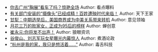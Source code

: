 - [你去广州“胸展”看车了吗？惊艳全场](http://wechatscope.jmsc.hku.hk:8000/html?fn=gh_d4c3e305a602_2018-11-16_2650085352_lHKV7WCJGb.y.tar.gz)
Author: 看点曝料
- [有关部门安装的“摄像头”已经成精！百姓遭殃时代来临！](http://wechatscope.jmsc.hku.hk:8000/html?fn=gh_be4f96faf929_2018-11-16_2247485931_ciZzr3VPMb.y.tar.gz)
Author: 天下王家
- [甘犁：中期选举后，美国商界或为中美关系带来转机](http://wechatscope.jmsc.hku.hk:8000/html?fn=gh_8295d77acf58_2018-11-16_2650488749_RhZBj6s0UK.y.tar.gz)
Author: 意见领袖
- [月花三万的败家女，正成为95后的榜样](http://wechatscope.jmsc.hku.hk:8000/html?fn=gh_797a6fa90bf0_2018-11-16_2651641139_td95D0U8jZ.y.tar.gz)
Author: 蝉创意
- [崔永元:你将发不出声！](http://wechatscope.jmsc.hku.hk:8000/html?fn=gh_d1af24e5e82f_2018-11-16_2654272562_7IBjVWAzYq.y.tar.gz)
Author: 狼眼资讯
- [谷俊山、刘志军玩女星曝光内幕惊人](http://wechatscope.jmsc.hku.hk:8000/html?fn=gh_d84aedbf6a77_2018-11-16_2651712819_H8n6h9iFaP.y.tar.gz)
Author: 煮酒论政
- [“杭州是我的家，我只是想活着......”](http://wechatscope.jmsc.hku.hk:8000/html?fn=gh_ccc6485c698b_2018-11-16_2649968832_CsGaAbQSue.y.tar.gz)
Author: 毒舌科技
